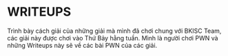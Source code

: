 # WRITEUPS

Trình bày cách giải của những giải mà mình đã chơi chung với BKISC Team, các giải này được chơi vào Thứ Bảy hằng tuần. Mình là người chơi
PWN và những Writeups này sẽ về các bài PWN của các giải.
